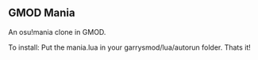 ## GMOD Mania
An osu!mania clone in GMOD. 

To install: Put the mania.lua in your garrysmod/lua/autorun folder. Thats it!
